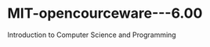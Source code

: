 MIT-opencourceware---6.00
=========================

Introduction to Computer Science and Programming